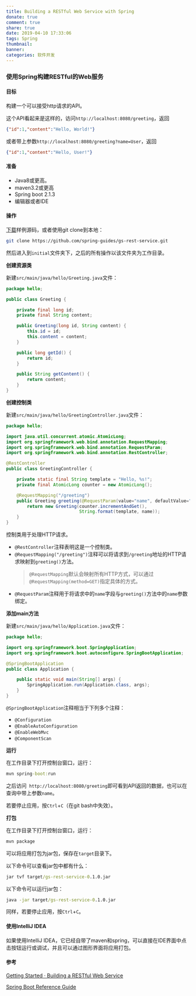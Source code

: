 ```yaml
---
title: Building a RESTful Web Service with Spring
donate: true
comment: true
share: true
date: 2019-04-10 17:33:06
tags: Spring
thumbnail:
banner:
categories: 软件开发
---
```


### 使用Spring构建RESTful的Web服务

#### 目标

构建一个可以接受http请求的API。

<!-- more -->

这个API看起来是这样的，访问`http://localhost:8080/greeting`，返回

```json
{"id":1,"content":"Hello, World!"}
```
或者带上参数`http://localhost:8080/greeting?name=User`，返回

```json
{"id":1,"content":"Hello, User!"}
```

#### 准备

- Java8或更高。
- maven3.2或更高
- Spring boot 2.1.3
- 编辑器或者IDE

#### 操作

[下载](https://github.com/spring-guides/gs-rest-service/archive/master.zip)样例源码，或者使用git clone到本地：

```bash
git clone https://github.com/spring-guides/gs-rest-service.git
```

然后进入到`initial`文件夹下，之后的所有操作以该文件夹为工作目录。

**创建资源类**

新建`src/main/java/hello/Greeting.java`文件：
```java
package hello;

public class Greeting {

    private final long id;
    private final String content;

    public Greeting(long id, String content) {
        this.id = id;
        this.content = content;
    }

    public long getId() {
        return id;
    }

    public String getContent() {
        return content;
    }
}
```
**创建控制类**

新建`src/main/java/hello/GreetingController.java`文件：
```java
package hello;

import java.util.concurrent.atomic.AtomicLong;
import org.springframework.web.bind.annotation.RequestMapping;
import org.springframework.web.bind.annotation.RequestParam;
import org.springframework.web.bind.annotation.RestController;

@RestController
public class GreetingController {

    private static final String template = "Hello, %s!";
    private final AtomicLong counter = new AtomicLong();

    @RequestMapping("/greeting")
    public Greeting greeting(@RequestParam(value="name", defaultValue="World") String name) {
        return new Greeting(counter.incrementAndGet(),
                            String.format(template, name));
    }
}
```
控制类用于处理HTTP请求。

- `@RestController`注释表明这是一个控制类。
- `@RequestMapping("/greeting")`注释可以将请求到`/greeting`地址的HTTP请求映射到`greeting()`方法。
  > `@RequestMapping`默认会映射所有HTTP方式，可以通过`@RequestMapping(method=GET)`指定具体的方式。
- `@RequestParam`注释用于将请求中的`name`字段与`greeting()`方法中的`name`参数绑定。


**添加main方法**

新建`src/main/java/hello/Application.java`文件：

```java
package hello;

import org.springframework.boot.SpringApplication;
import org.springframework.boot.autoconfigure.SpringBootApplication;

@SpringBootApplication
public class Application {

    public static void main(String[] args) {
        SpringApplication.run(Application.class, args);
    }
}
```
`@SpringBootApplication`注释相当于下列多个注释：
- `@Configuration`
- `@EnableAutoConfiguration`
- `@EnableWebMvc `
- `@ComponentScan`

**运行**

在工作目录下打开控制台窗口，运行：
```cmd
mvn spring-boot:run
```
之后访问` http://localhost:8080/greeting`即可看到API返回的数据，也可以在查询中带上参数`name`。

若要停止应用，按`Ctrl`+`C`（在git bash中失效）。

**打包**

在工作目录下打开控制台窗口，运行：
```cmd
mvn package
```
可以将应用打包为jar包，保存在`target`目录下。

以下命令可以查看jar包中都有什么：
```cmd
jar tvf target/gs-rest-service-0.1.0.jar
```

以下命令可以运行jar包：
```cmd
java -jar target/gs-rest-service-0.1.0.jar
```
同样，若要停止应用，按`Ctrl`+`C`。

#### 使用IntelliJ IDEA

如果使用IntelliJ IDEA，它已经自带了maven和spring，可以直接在IDE界面中点击按钮运行或调试，并且可以通过图形界面将应用打包。

#### 参考

[Getting Started · Building a RESTful Web Service](https://spring.io/guides/gs/rest-service/)

[Spring Boot Reference Guide](https://docs.spring.io/spring-boot/docs/2.1.3.RELEASE/reference/html)